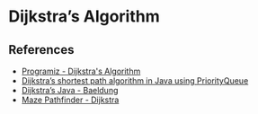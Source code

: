 # Dijkstra’s Algorithm

## References
- [Programiz - Dijkstra's Algorithm](https://www.programiz.com/dsa/dijkstra-algorithm)
- [Dijkstra’s shortest path algorithm in Java using PriorityQueue](https://www.geeksforgeeks.org/dijkstras-shortest-path-algorithm-in-java-using-priorityqueue/)
- [Dijkstra’s Java - Baeldung](https://www.baeldung.com/java-dijkstra)
- [Maze Pathfinder - Dijkstra](https://hurna.io/academy/algorithms/maze_pathfinder/dijkstra.html)
